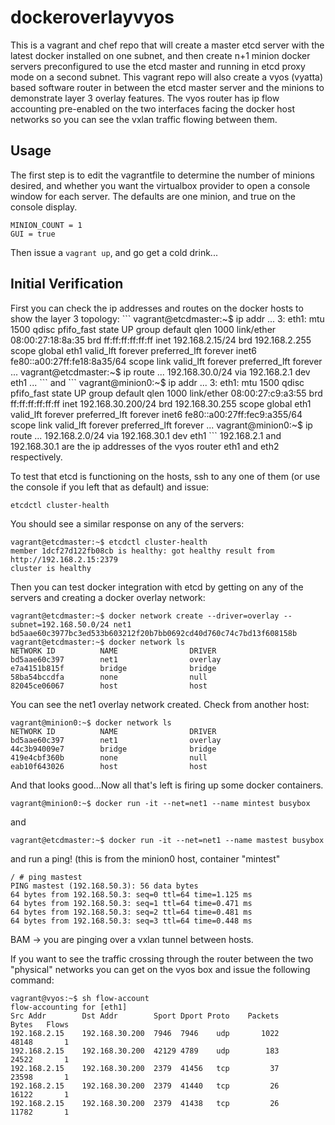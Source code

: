 # dockeroverlayvyos
This is a vagrant and chef repo that will create a master etcd server
with the latest docker installed on one subnet, and then create n+1 minion docker servers
preconfigured to use the etcd master and running in etcd proxy mode on a second subnet.  This vagrant repo will also create a vyos (vyatta) based software router in between the etcd master server and the minions to demonstrate layer 3 overlay features. The vyos router has ip flow accounting pre-enabled on the two interfaces facing the docker host networks so you can see the vxlan traffic flowing between them.

<h2> Usage </h2>
The first step is to edit the vagrantfile to determine the number of minions desired,
and whether you want the virtualbox provider to open a console window for each server.
The defaults are one minion, and true on the console display.

```
MINION_COUNT = 1
GUI = true
```
Then issue a ```vagrant up```, and go get a cold drink...

<h2> Initial Verification </h2>
First you can check the ip addresses and routes on the docker hosts to show the layer 3 topology:
```
vagrant@etcdmaster:~$ ip addr
...
3: eth1: <BROADCAST,MULTICAST,UP,LOWER_UP> mtu 1500 qdisc pfifo_fast state UP group default qlen 1000
    link/ether 08:00:27:18:8a:35 brd ff:ff:ff:ff:ff:ff
    inet 192.168.2.15/24 brd 192.168.2.255 scope global eth1
       valid_lft forever preferred_lft forever
    inet6 fe80::a00:27ff:fe18:8a35/64 scope link 
       valid_lft forever preferred_lft forever
...
vagrant@etcdmaster:~$ ip route
...
192.168.30.0/24 via 192.168.2.1 dev eth1 
...
```
and
```
vagrant@minion0:~$ ip addr
...
3: eth1: <BROADCAST,MULTICAST,UP,LOWER_UP> mtu 1500 qdisc pfifo_fast state UP group default qlen 1000
    link/ether 08:00:27:c9:a3:55 brd ff:ff:ff:ff:ff:ff
    inet 192.168.30.200/24 brd 192.168.30.255 scope global eth1
       valid_lft forever preferred_lft forever
    inet6 fe80::a00:27ff:fec9:a355/64 scope link 
       valid_lft forever preferred_lft forever
...
vagrant@minion0:~$ ip route
... 
192.168.2.0/24 via 192.168.30.1 dev eth1 
```
192.168.2.1 and 192.168.30.1 are the ip addresses of the vyos router eth1 and eth2 respectively.

To test that etcd is functioning on the hosts, ssh to any one of them (or use the
console if you left that as default) and issue:
```
etcdctl cluster-health
```
You should see a similar response on any of the servers:
```
vagrant@etcdmaster:~$ etcdctl cluster-health
member 1dcf27d122fb08cb is healthy: got healthy result from http://192.168.2.15:2379
cluster is healthy
```
Then you can test docker integration with etcd by getting on any of the servers and
creating a docker overlay network:
```
vagrant@etcdmaster:~$ docker network create --driver=overlay --subnet=192.168.50.0/24 net1
bd5aae60c3977bc3ed533b603212f20b7bb0692cd40d760c74c7bd13f608158b
vagrant@etcdmaster:~$ docker network ls
NETWORK ID          NAME                DRIVER
bd5aae60c397        net1                overlay             
e7a4151b815f        bridge              bridge              
58ba54bccdfa        none                null                
82045ce06067        host                host            
```
You can see the net1 overlay network created.
Check from another host:
```
vagrant@minion0:~$ docker network ls
NETWORK ID          NAME                DRIVER
bd5aae60c397        net1                overlay             
44c3b94009e7        bridge              bridge              
419e4cbf360b        none                null                
eab10f643026        host                host  
```
And that looks good...Now all that's left is firing up some docker containers.
```
vagrant@minion0:~$ docker run -it --net=net1 --name mintest busybox
```
and
```
vagrant@etcdmaster:~$ docker run -it --net=net1 --name mastest busybox
```
and run a ping! (this is from the minion0 host, container "mintest"
```
/ # ping mastest
PING mastest (192.168.50.3): 56 data bytes
64 bytes from 192.168.50.3: seq=0 ttl=64 time=1.125 ms
64 bytes from 192.168.50.3: seq=1 ttl=64 time=0.471 ms
64 bytes from 192.168.50.3: seq=2 ttl=64 time=0.481 ms
64 bytes from 192.168.50.3: seq=3 ttl=64 time=0.448 ms
```
BAM -> you are pinging over a vxlan tunnel between hosts.

If you want to see the traffic crossing through the router between the two "physical" networks you can get on the vyos box and issue the following command:
```
vagrant@vyos:~$ sh flow-account
flow-accounting for [eth1]
Src Addr        Dst Addr        Sport Dport Proto    Packets      Bytes   Flows
192.168.2.15    192.168.30.200  7946  7946    udp       1022      48148       1
192.168.2.15    192.168.30.200  42129 4789    udp        183      24522       1
192.168.2.15    192.168.30.200  2379  41456   tcp         37      23598       1
192.168.2.15    192.168.30.200  2379  41440   tcp         26      16122       1
192.168.2.15    192.168.30.200  2379  41438   tcp         26      11782       1
```




